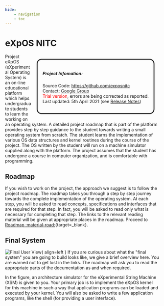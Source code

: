```yaml
---
hide:
    - navigation
    - toc
---
```

# eXpOS NITC
<div style="float: right; border-style: solid; padding: 16px; border-radius: 16px; margin: 16px;">
    <h5>Project Infomation:</h5>
    <p>
    Source Code:
    <a href="https://github.com/exposnitc">https://github.com/exposnitc</a>
    <br/>
    Contact:
    <a href="https://groups.google.com/g/xos-users">Google Group</a>
    <br/>
    <span style="color: red;">Trial version</span>, errors are being corrected as reported.
    <br/>
    Last updated: 5th April 2021 (see <a href="/releases/">Release Notes</a>) 
    </p>
</div>

Project eXpOS (eXperimental Operating System) is an on-line educational platform which helps undergraduate students to learn the working on an operating system. A detailed project roadmap that is part of the platform provides step by step guidance to the student towards writing a small operating system from scratch. The student learns the implementation of various OS data structures and kernel routines during the course of the project. The OS written by the student will run on a machine simulator supplied along with the platform. The project assumes that the student has undergone a course in computer organization, and is comfortable with programming.

## Roadmap
If you wish to work on the project, the approach we suggest is to follow the project roadmap. The roadmap takes you through a step by step journey towards the complete implementation of the operating system. At each step, you will be asked to read concepts, specifications and interfaces that are required for that step. In fact, you will be asked to read only what is necessary for completing that step. The links to the relevant reading material will be given at appropriate places in the roadmap. Proceed to [Roadmap :material-road:](https://exposnitc.github.io/Roadmap.html){target=_blank}.

## Final System
![Final User View](img/user-view.png){ align=left } If you are curious about what the "final system" you are going to build looks like, we give a brief overview here. You are warned not to get lost in the links. The roadmap will ask you to read the appropriate parts of the documentation as and when required. 

In the figure, an architecture simulator for the eXperimental String Machine (XSM) is given to you. Your primary job is to implement the eXpOS kernel for this machine in such a way that application programs can be loaded and executed by your kernel. You will also be asked to write a few application programs,­ like the shell (for providing a user interface).